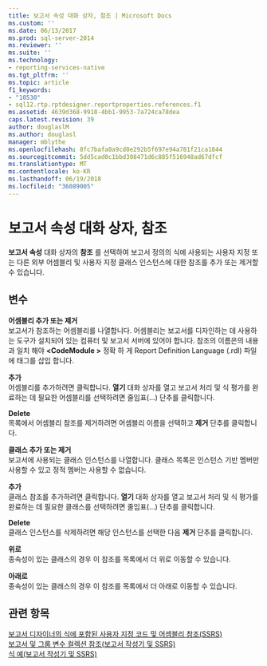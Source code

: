 ```yaml
---
title: 보고서 속성 대화 상자, 참조 | Microsoft Docs
ms.custom: ''
ms.date: 06/13/2017
ms.prod: sql-server-2014
ms.reviewer: ''
ms.suite: ''
ms.technology:
- reporting-services-native
ms.tgt_pltfrm: ''
ms.topic: article
f1_keywords:
- "10530"
- sql12.rtp.rptdesigner.reportproperties.references.f1
ms.assetid: 4639d368-9918-4bb1-9953-7a724ca78dea
caps.latest.revision: 39
author: douglaslM
ms.author: douglasl
manager: mblythe
ms.openlocfilehash: 8fc7bafa0a9cd0e292b5f697e94a781f21ca1844
ms.sourcegitcommit: 5dd5cad0c1bbd308471d6c885f516948ad67dfcf
ms.translationtype: MT
ms.contentlocale: ko-KR
ms.lasthandoff: 06/19/2018
ms.locfileid: "36089005"
---
```

# <a name="report-properties-dialog-box-references"></a>보고서 속성 대화 상자, 참조
  **보고서 속성** 대화 상자의 **참조** 를 선택하여 보고서 정의의 식에 사용되는 사용자 지정 또는 다른 외부 어셈블리 및 사용자 지정 클래스 인스턴스에 대한 참조를 추가 또는 제거할 수 있습니다.  
  
## <a name="options"></a>변수  
 **어셈블리 추가 또는 제거**  
 보고서가 참조하는 어셈블리를 나열합니다. 어셈블리는 보고서를 디자인하는 데 사용하는 도구가 설치되어 있는 컴퓨터 및 보고서 서버에 있어야 합니다. 참조의 이름은의 내용과 일치 해야  **\<CodeModule >** 정확 하 게 Report Definition Language (.rdl) 파일에 태그를 삽입 합니다.  
  
 **추가**  
 어셈블리를 추가하려면 클릭합니다. **열기** 대화 상자를 열고 보고서 처리 및 식 평가를 완료하는 데 필요한 어셈블리를 선택하려면 줄임표(...) 단추를 클릭합니다.  
  
 **Delete**  
 목록에서 어셈블리 참조를 제거하려면 어셈블리 이름을 선택하고 **제거** 단추를 클릭합니다.  
  
 **클래스 추가 또는 제거**  
 보고서에 사용되는 클래스 인스턴스를 나열합니다. 클래스 목록은 인스턴스 기반 멤버만 사용할 수 있고 정적 멤버는 사용할 수 없습니다.  
  
 **추가**  
 클래스 참조를 추가하려면 클릭합니다. **열기** 대화 상자를 열고 보고서 처리 및 식 평가를 완료하는 데 필요한 클래스를 선택하려면 줄임표(...) 단추를 클릭합니다.  
  
 **Delete**  
 클래스 인스턴스를 삭제하려면 해당 인스턴스를 선택한 다음 **제거** 단추를 클릭합니다.  
  
 **위로**  
 종속성이 있는 클래스의 경우 이 참조를 목록에서 더 위로 이동할 수 있습니다.  
  
 **아래로**  
 종속성이 있는 클래스의 경우 이 참조를 목록에서 더 아래로 이동할 수 있습니다.  
  
## <a name="see-also"></a>관련 항목  
 [보고서 디자이너의 식에 포함된 사용자 지정 코드 및 어셈블리 참조&#40;SSRS&#41;](report-design/custom-code-and-assembly-references-in-expressions-in-report-designer-ssrs.md)   
 [보고서 및 그룹 변수 컬렉션 참조&#40;보고서 작성기 및 SSRS&#41;](report-design/built-in-collections-report-and-group-variables-references-report-builder.md)   
 [식 예&#40;보고서 작성기 및 SSRS&#41;](report-design/expression-examples-report-builder-and-ssrs.md)  
  
  